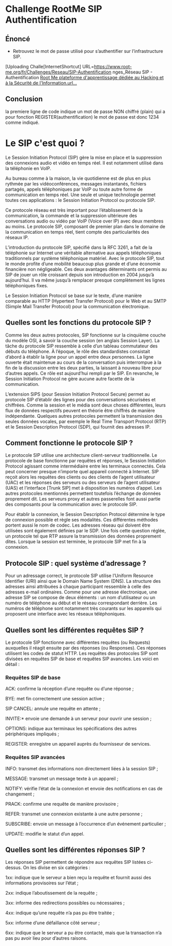 # Challenge RootMe SIP Authentification

## Énoncé

* Retrouvez le mot de passe utilisé pour s’authentifier sur l’infrastructure SIP.

[Uploading Challe[InternetShortcut]
URL=https://www.root-me.org/fr/Challenges/Reseau/SIP-Authentification
nges_Réseau SIP - Authentification [Root Me plateforme d'apprentissage dédiée au Hacking et à la Sécurité de l'Information.url…]()


## Conclusion

la premiere ligne de code indique un mot de passe NON chiffré (plain) qui a pour fonction REGISTER(authentification) le mot de passe est donc 1234 comme indiqué.


# Le SIP c'est quoi ?

Le Session Initiation Protocol (SIP) gère la mise en place et la suppression des connexions audio et vidéo en temps réel. Il est notamment utilisé dans la téléphonie en VoIP.

Au bureau comme à la maison, la vie quotidienne est de plus en plus rythmée par les vidéoconférences, messages instantanés, fichiers partagés, appels téléphoniques par VoIP ou toute autre forme de communication en temps réel. Une seule et unique technologie permet toutes ces applications : le Session Initiation Protocol ou protocole SIP. 

Ce protocole réseau est très important pour l’établissement de la communication, la commande et la suppression ultérieure des conversations audio ou vidéo par VoIP (Voice over IP) avec deux membres au moins. Le protocole SIP, composant de premier plan dans le domaine de la communication en temps réel, tient compte des particularités des réseaux IP.

L’introduction du protocole SIP, spécifié dans la RFC 3261, a fait de la téléphonie sur Internet une véritable alternative aux appels téléphoniques traditionnels par système téléphonique matériel. Avec le protocole SIP, tout le monde profite d’une mobilité beaucoup plus grande et d’une économie financière non négligeable. Ces deux avantages déterminants ont permis au SIP de jouer un rôle croissant depuis son introduction en 2004 jusqu’à aujourd’hui. Il va même jusqu’à remplacer presque complètement les lignes téléphoniques fixes.

Le Session Initiation Protocol se base sur le texte, d’une manière comparable au HTTP (Hypertext Transfer Protocol) pour le Web et au SMTP (Simple Mail Transfer Protocol) pour la communication électronique.

## Quelles sont les fonctions du protocole SIP ?
Comme les deux autres protocoles, SIP fonctionne sur la cinquième couche du modèle OSI, à savoir la couche session (en anglais Session Layer). La tâche du protocole SIP ressemble à celle d’un tableau commutateur des débuts du téléphone. À l’époque, le rôle des standardistes consistait d’abord à établir la ligne pour un appel entre deux personnes. La ligne ouverte était maintenue au cours de la conversation puis interrompue à la fin de la discussion entre les deux parties, la laissant à nouveau libre pour d’autres appels. Ce rôle est aujourd’hui rempli par le SIP. En revanche, le Session Initiation Protocol ne gère aucune autre facette de la communication.

L’extension SIPS (pour Session Initiation Protocol Secure) permet au protocole SIP d’établir des lignes pour des conversations sécurisées et chiffrées. Comme la session et le média sont deux choses différentes, leurs flux de données respectifs peuvent en théorie être chiffrés de manière indépendante. Quelques autres protocoles permettent la transmission des seules données vocales, par exemple le Real Time Transport Protocol (RTP) et le Session Description Protocol (SDP), qui fournit des adresses IP.

## Comment fonctionne le protocole SIP ?
Le protocole SIP utilise une architecture client-serveur traditionnelle. Le protocole de base fonctionne par requêtes et réponses, le Session Initiation Protocol agissant comme intermédiaire entre les terminaux connectés. Cela peut concerner presque n’importe quel appareil connecté à Internet. SIP reçoit alors les requêtes des clients ou des clients de l’agent utilisateur (UAC) et les réponses des serveurs ou des serveurs de l’agent utilisateur (UAS) et l’interface [Trunk SIP] met à disposition les numéros d’appel. Les autres protocoles mentionnés permettent toutefois l’échange de données proprement dit. Les serveurs proxy et autres passerelles font aussi partie des composants pour la communication avec le protocole SIP.

Pour établir la connexion, le Session Description Protocol détermine le type de connexion possible et règle ses modalités. Ces différentes méthodes portent aussi le nom de codec. Les adresses réseau qui doivent être utilisées sont également définies par le SDP. Une fois cette question réglée, un protocole tel que RTP assure la transmission des données proprement dites. Lorsque la session est terminée, le protocole SIP met fin à la connexion.

## Protocole SIP : quel système d’adressage ?
Pour un adressage correct, le protocole SIP utilise l’Uniform Resource Identifier (URI) ainsi que le Domain Name System (DNS). La structure des adresses ainsi attribuées à chaque participant ressemble à celle des adresses e-mail ordinaires. Comme pour une adresse électronique, une adresse SIP se compose de deux éléments : un nom d’utilisateur ou un numéro de téléphone au début et le réseau correspondant derrière. Les numéros de téléphone sont notamment très courants sur les appareils qui proposent une interface avec les réseaux téléphoniques.

## Quelles sont les différentes requêtes SIP ?
Le protocole SIP fonctionne avec différentes requêtes (ou Requests) auxquelles il réagit ensuite par des réponses (ou Responses). Ces réponses utilisent les codes de statut HTTP. Les requêtes des protocoles SIP sont divisées en requêtes SIP de base et requêtes SIP avancées. Les voici en détail :

### Requêtes SIP de base

ACK: confirme la réception d’une requête ou d’une réponse ;

BYE: met fin correctement une session active ;

SIP CANCEL: annule une requête en attente ;

INVITE:* envoie une demande à un serveur pour ouvrir une session ;

OPTIONS: indique aux terminaux les spécifications des autres périphériques impliqués ;

REGISTER: enregistre un appareil auprès du fournisseur de services.

### Requêtes SIP avancées

INFO: transmet des informations non directement liées à la session SIP ;

MESSAGE: transmet un message texte à un appareil ;

NOTIFY: vérifie l’état de la connexion et envoie des notifications en cas de changement ;

PRACK: confirme une requête de manière provisoire ;

REFER: transmet une connexion existante à une autre personne ;

SUBSCRIBE: envoie un message à l’occurrence d’un événement particulier ;

UPDATE: modifie le statut d’un appel.

## Quelles sont les différentes réponses SIP ?
Les réponses SIP permettent de répondre aux requêtes SIP listées ci-dessus. On les divise en six catégories :

1xx: indique que le serveur a bien reçu la requête et fournit aussi des informations provisoires sur l’état ;

2xx: indique l’aboutissement de la requête ;

3xx: informe des redirections possibles ou nécessaires ;

4xx: indique qu’une requête n’a pas pu être traitée ;

5xx: informe d’une défaillance côté serveur ;

6xx: indique que le serveur a pu être contacté, mais que la transaction n’a pas pu avoir lieu pour d’autres raisons.
